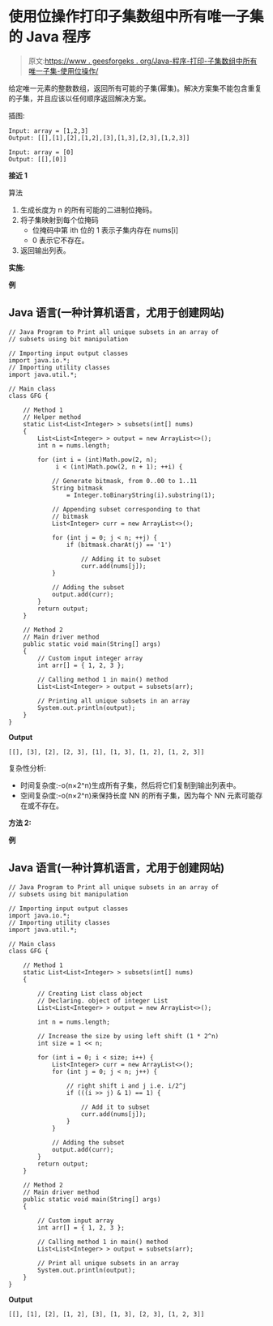 # 使用位操作打印子集数组中所有唯一子集的 Java 程序

> 原文:[https://www . geesforgeks . org/Java-程序-打印-子集数组中所有唯一子集-使用位操作/](https://www.geeksforgeeks.org/java-program-to-print-all-unique-subsets-in-an-array-of-subsets-using-bit-manipulation/)

给定唯一元素的整数数组，返回所有可能的子集(幂集)。解决方案集不能包含重复的子集，并且应该以任何顺序返回解决方案。

插图:

```
Input: array = [1,2,3]
Output: [[],[1],[2],[1,2],[3],[1,3],[2,3],[1,2,3]]
```

```
Input: array = [0]
Output: [[],[0]]
```

**接近 1**

算法

1.  生成长度为 n 的所有可能的二进制位掩码。
2.  将子集映射到每个位掩码
    *   位掩码中第 ith 位的 1 表示子集内存在 nums[i]
    *   0 表示它不存在。
3.  返回输出列表。

**实施:**

**例**

## Java 语言(一种计算机语言，尤用于创建网站)

```
// Java Program to Print all unique subsets in an array of
// subsets using bit manipulation

// Importing input output classes
import java.io.*;
// Importing utility classes
import java.util.*;

// Main class
class GFG {

    // Method 1
    // Helper method
    static List<List<Integer> > subsets(int[] nums)
    {
        List<List<Integer> > output = new ArrayList<>();
        int n = nums.length;

        for (int i = (int)Math.pow(2, n);
             i < (int)Math.pow(2, n + 1); ++i) {

            // Generate bitmask, from 0..00 to 1..11
            String bitmask
                = Integer.toBinaryString(i).substring(1);

            // Appending subset corresponding to that
            // bitmask
            List<Integer> curr = new ArrayList<>();

            for (int j = 0; j < n; ++j) {
                if (bitmask.charAt(j) == '1')

                    // Adding it to subset
                    curr.add(nums[j]);
            }

            // Adding the subset
            output.add(curr);
        }
        return output;
    }

    // Method 2
    // Main driver method
    public static void main(String[] args)
    {
        // Custom input integer array
        int arr[] = { 1, 2, 3 };

        // Calling method 1 in main() method
        List<List<Integer> > output = subsets(arr);

        // Printing all unique subsets in an array
        System.out.println(output);
    }
}
```

**Output**

```
[[], [3], [2], [2, 3], [1], [1, 3], [1, 2], [1, 2, 3]]
```

复杂性分析:

*   时间复杂度:-o(n×2^n)生成所有子集，然后将它们复制到输出列表中。
*   空间复杂度:-o(n×2^n)来保持长度 NN 的所有子集，因为每个 NN 元素可能存在或不存在。

**方法 2:**

**例**

## Java 语言(一种计算机语言，尤用于创建网站)

```
// Java Program to Print all unique subsets in an array of
// subsets using bit manipulation

// Importing input output classes
import java.io.*;
// Importing utility classes
import java.util.*;

// Main class
class GFG {

    // Method 1
    static List<List<Integer> > subsets(int[] nums)
    {

        // Creating List class object
        // Declaring. object of integer List
        List<List<Integer> > output = new ArrayList<>();

        int n = nums.length;

        // Increase the size by using left shift (1 * 2^n)
        int size = 1 << n;

        for (int i = 0; i < size; i++) {
            List<Integer> curr = new ArrayList<>();
            for (int j = 0; j < n; j++) {

                // right shift i and j i.e. i/2^j
                if (((i >> j) & 1) == 1) {

                    // Add it to subset
                    curr.add(nums[j]);
                }
            }

            // Adding the subset
            output.add(curr);
        }
        return output;
    }

    // Method 2
    // Main driver method
    public static void main(String[] args)
    {

        // Custom input array
        int arr[] = { 1, 2, 3 };

        // Calling method 1 in main() method
        List<List<Integer> > output = subsets(arr);

        // Print all unique subsets in an array
        System.out.println(output);
    }
}
```

**Output**

```
[[], [1], [2], [1, 2], [3], [1, 3], [2, 3], [1, 2, 3]]
```